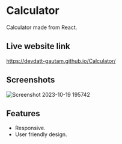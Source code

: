 
# Calculator

Calculator made from React.
## Live website link

https://devdatt-gautam.github.io/Calculator/
## Screenshots

![Screenshot 2023-10-19 195742](https://github.com/Devdatt-gautam/Calculator/assets/115690132/e1fae0c6-45fc-497c-ba2e-5b458e693e5e)





## Features

- Responsive.
- User friendly design.





